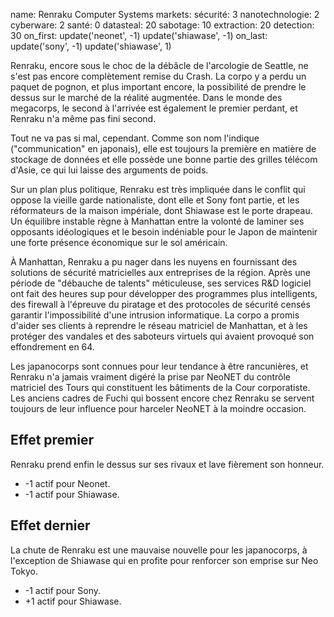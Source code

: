 name: Renraku Computer Systems
markets:
    sécurité: 3
    nanotechnologie: 2
    cyberware: 2
    santé: 0
datasteal: 20
sabotage: 10
extraction: 20
detection: 30
on_first:
    update('neonet', -1)
    update('shiawase', -1)
on_last:
    update('sony', -1)
    update('shiawase', 1)

Renraku, encore sous le choc de la débâcle de l'arcologie de Seattle, ne s'est pas encore complètement remise du Crash. La corpo y a perdu un paquet de pognon, et plus important encore, la possibilité de prendre le dessus sur le marché de la réalité augmentée. Dans le monde des megacorps, le second à l'arrivée est également le premier perdant, et Renraku n'a même pas fini second.

Tout ne va pas si mal, cependant. Comme son nom l'indique ("communication" en japonais), elle est toujours la première en matière de stockage de données et elle possède une bonne partie des grilles télécom d'Asie, ce qui lui laisse des arguments de poids.

Sur un plan plus politique, Renraku est très impliquée dans le conflit qui oppose la vieille garde nationaliste, dont elle et Sony font partie, et les réformateurs de la maison impériale, dont Shiawase est le porte drapeau. Un équilibre instable règne à Manhattan entre la volonté de laminer ses opposants idéologiques et le besoin indéniable pour le Japon de maintenir une forte présence économique sur le sol américain.

À Manhattan, Renraku a pu nager dans les nuyens en fournissant des solutions de sécurité matricielles aux entreprises de la région. Après une période de "débauche de talents" méticuleuse, ses services R&D logiciel ont fait des heures sup pour développer des programmes plus intelligents, des firewall à l'épreuve du piratage et des protocoles de sécurité censés garantir l'impossibilité d'une intrusion informatique. La corpo a promis d'aider ses clients à reprendre le réseau matriciel de Manhattan, et à les protéger des vandales et des saboteurs virtuels qui avaient provoqué son effondrement en 64.

Les japanocorps sont connues pour leur tendance à être rancunières, et Renraku n'a jamais vraiment digéré la prise par NeoNET du contrôle matriciel des Tours qui constituent les bâtiments de la Cour corporatiste. Les anciens cadres de Fuchi qui bossent encore chez Renraku se servent toujours de leur influence pour harceler NeoNET à la moindre occasion.

## Effet premier
Renraku prend enfin le dessus sur ses rivaux et lave fièrement son honneur.

* -1 actif pour Neonet.
* -1 actif pour Shiawase.

## Effet dernier
La chute de Renraku est une mauvaise nouvelle pour les japanocorps, à l'exception de Shiawase qui en profite pour renforcer son emprise sur Neo Tokyo.

* -1 actif pour Sony.
* +1 actif pour Shiawase.
